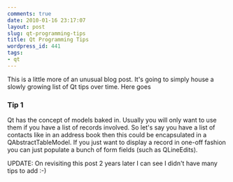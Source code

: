 ```yaml
---
comments: true
date: 2010-01-16 23:17:07
layout: post
slug: qt-programming-tips
title: Qt Programming Tips
wordpress_id: 441
tags:
- qt
---
```


This is a little more of an unusual blog post. It's going to simply house a slowly growing list of Qt tips over time. Here goes

### Tip 1

Qt has the concept of models baked in. Usually you will only want to use them if you have a list of records involved. So let's say you have a list of contacts like in an address book then this could be encapsulated in a QAbstractTableModel. If you just want to display a record in one-off fashion you can just populate a bunch of form fields (such as QLineEdits).

UPDATE: On revisiting this post 2 years later I can see I didn't have many tips to add :-)
